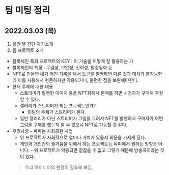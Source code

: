 <!-- @format -->

# 팀 미팅 정리

## 2022.03.03 (목)

1. 팀원 별 간단 자기소개
2. 팀 프로젝트 소개

-   블록체인 특화 프로젝트의 KEY : 이 기술을 어떻게 잘 활용하는 가
-   블록체인의 특징 : 무결성, 보안성, 신뢰성, 탈중앙화 등
-   NFT로 만들면 내가 어떤 기록을 해서 토큰을 발행하면 다른 것과 대처가 불가능한데 이를 사용해서 현존하지만 악용되거나, 불편한 점을 보완해야한다.
-   현재 주제에 대한 내용
    -   스트리머가 발행한 이미지 등을 NFT화해서 판매를 하면 시청자가 구매해 후원할 수 있다.
    -   갤러리가 스트리머가 되는 프로젝트인가?
        -   민팅의 주체가 스트리머가 된다.
    -   일반 갤러리가 아닌 스트리머가 그림을 그려서 NFT를 발행하고 구매자가 어떤 그림을 구매를 했는지 알 수 있으니 NFT로 가능할 것 같다.
-   우려사항 - 싸피는 사회공헌 사업  
     - 위 프로젝트가 사회적으로 얼마나 가치가 있을지 의문을 가지게 된다.  
     - 개인과 개인간의 즐거움을 위해서 하는 프로젝트는 싸피에서 원하는 방향은 아니다. - 위 프로젝트가 악용되면 겉잡을 수 없고 그렇기 때문에 방송국이라는 것이 있다.
    > 우리 아이디어의 변경이 필요해 보임.
